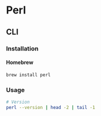 # Perl

<!--
cpan
-->

## CLI

### Installation

#### Homebrew

```sh
brew install perl
```

### Usage

```sh
# Version
perl --version | head -2 | tail -1
```
